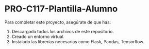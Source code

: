 # PRO-C117-Plantilla-Alumno
Para completar este proyecto, asegúrate de que has:
1) Descargado todos los archivos de este repositorio.
2) Creado un entorno virtual.
3) Instalado las librerías necesarias como Flask, Pandas, Tensorflow.
